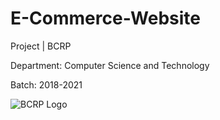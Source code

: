 # E-Commerce-Website
Project | BCRP

Department: Computer Science and Technology

Batch: 2018-2021


![BCRP Logo](https://github.com/user-attachments/assets/c717982b-43e7-449b-b60a-10482086629d)


